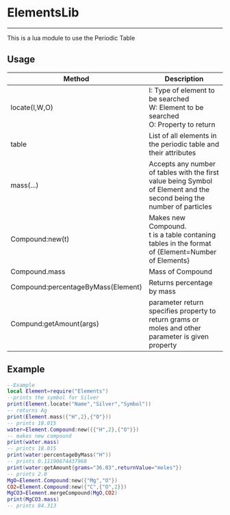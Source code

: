 # ElementsLib

---
This is a lua module to use the Periodic Table

## Usage

|Method                |Description|
| ------------------- |  ---------------------------------------------------- |
|locate(I,W,O)| I: Type of element to be searched </br> W: Element to be searched </br> O: Property to return|
|table|List of all elements in the periodic table and their attributes|
|mass(...)|Accepts any number of tables with the first value being Symbol of Element and the second being the number of particles|
|Compound:new(t)|Makes new Compound. </br> t is a table contaning tables in the format of {Element=Number of Elements}|
|Compound.mass|Mass of Compound|
|Compound:percentageByMass(Element)|Returns percentage by mass |
|Compund:getAmount(args)|parameter return specifies property to return grams or moles and other parameter is given property|

## Example

```lua
--Example
local Element=require("Elements")
--prints the symbol for Silver
print(Element.locate("Name","Silver","Symbol"))
-- returns Ag
print(Element.mass({"H",2},{"O"}))
-- prints 18.015
water=Element.Compound:new({{"H",2},{"O"}})
-- makes new compound
print(water.mass)
-- prints 18.015
print(water:percentageByMass("H"))
-- prints 0.11190674437968
print(water:getAmount{grams="36.03",returnValue="moles"})
-- prints 2.0
MgO=Element.Compound:new({"Mg","O"})
CO2=Element.Compound:new({"C",{"O",2}})
MgCO3=Element.mergeCompound(MgO,CO2)
print(MgCO3.mass)
-- prints 84.313
```
